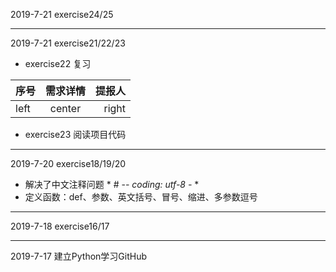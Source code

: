 2019-7-21 exercise24/25
***
2019-7-21  exercise21/22/23
- exercise22 复习

 序号 | 需求详情 | 提报人
:---| :----: | ----: |
left | center | right
- exercise23 阅读项目代码



***
2019-7-20  exercise18/19/20
- 解决了中文注释问题 * # -*- coding: utf-8 -* *
- 定义函数：def、参数、英文括号、冒号、缩进、多参数逗号
***
2019-7-18  exercise16/17
***
2019-7-17 建立Python学习GitHub
